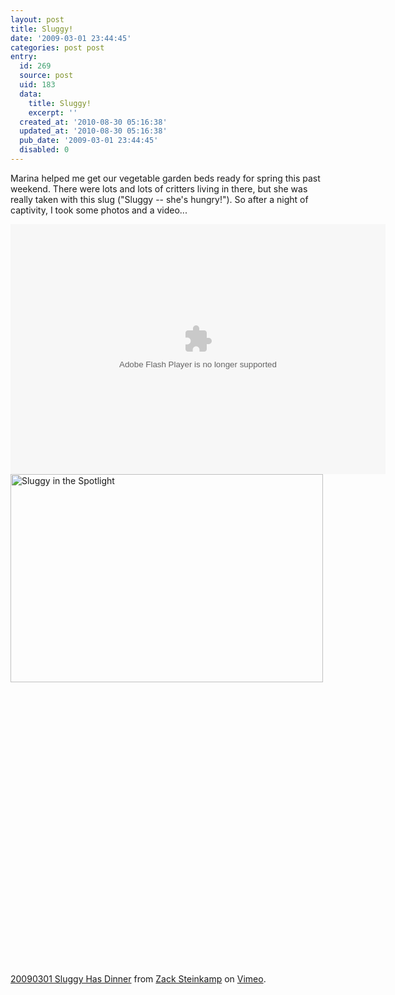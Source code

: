```yaml
---
layout: post
title: Sluggy!
date: '2009-03-01 23:44:45'
categories: post post
entry:
  id: 269
  source: post
  uid: 183
  data:
    title: Sluggy!
    excerpt: ''
  created_at: '2010-08-30 05:16:38'
  updated_at: '2010-08-30 05:16:38'
  pub_date: '2009-03-01 23:44:45'
  disabled: 0
---
```

Marina helped me get our vegetable garden beds ready for spring this past weekend.  There were lots and lots of critters living in there, but she was really taken with this slug ("Sluggy -- she's hungry!").  So after a night of captivity, I took some photos and a video...

<object width="600" height="400"> <param name="flashvars" value="&offsite=true&amp;lang=en-us&page_show_url=%2Fphotos%2Fthenobot%2Fsets%2F72157614617802138%2Fshow%2F&page_show_back_url=%2Fphotos%2Fthenobot%2Fsets%2F72157614617802138%2F&set_id=72157614617802138&jump_to="></param> <param name="movie" value="http://www.flickr.com/apps/slideshow/show.swf?v=67348"></param> <param name="allowFullScreen" value="true"></param><embed type="application/x-shockwave-flash" src="http://www.flickr.com/apps/slideshow/show.swf?v=67348" allowFullScreen="true" flashvars="&offsite=true&amp;lang=en-us&page_show_url=%2Fphotos%2Fthenobot%2Fsets%2F72157614617802138%2Fshow%2F&page_show_back_url=%2Fphotos%2Fthenobot%2Fsets%2F72157614617802138%2F&set_id=72157614617802138&jump_to=" width="600" height="400"><a href="http://www.flickr.com/photos/thenobot/3318989789/" title="Sluggy in the Spotlight by thenobot, on Flickr"><img src="http://farm4.static.flickr.com/3479/3318989789_345216f01a.jpg" width="500" height="333" alt="Sluggy in the Spotlight" /></a></embed></object>

<object width="600" height="452"><param name="allowfullscreen" value="true" /><param name="allowscriptaccess" value="always" /><param name="movie" value="http://vimeo.com/moogaloop.swf?clip_id=3429741&amp;server=vimeo.com&amp;show_title=1&amp;show_byline=1&amp;show_portrait=0&amp;color=00ADEF&amp;fullscreen=1" /><embed src="http://vimeo.com/moogaloop.swf?clip_id=3429741&amp;server=vimeo.com&amp;show_title=1&amp;show_byline=1&amp;show_portrait=0&amp;color=00ADEF&amp;fullscreen=1" type="application/x-shockwave-flash" allowfullscreen="true" allowscriptaccess="always" width="600" height="452"></embed></object><br /><a href="http://vimeo.com/3429741">20090301 Sluggy Has Dinner</a> from <a href="http://vimeo.com/thenobot">Zack Steinkamp</a> on <a href="http://vimeo.com">Vimeo</a>.
